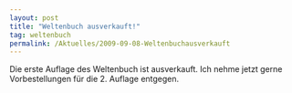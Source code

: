 ```yaml
---
layout: post
title: "Weltenbuch ausverkauft!"
tag: weltenbuch
permalink: /Aktuelles/2009-09-08-Weltenbuchausverkauft
---
```



Die erste Auflage des Weltenbuch ist ausverkauft. Ich nehme jetzt gerne Vorbestellungen für die 2. Auflage entgegen.


